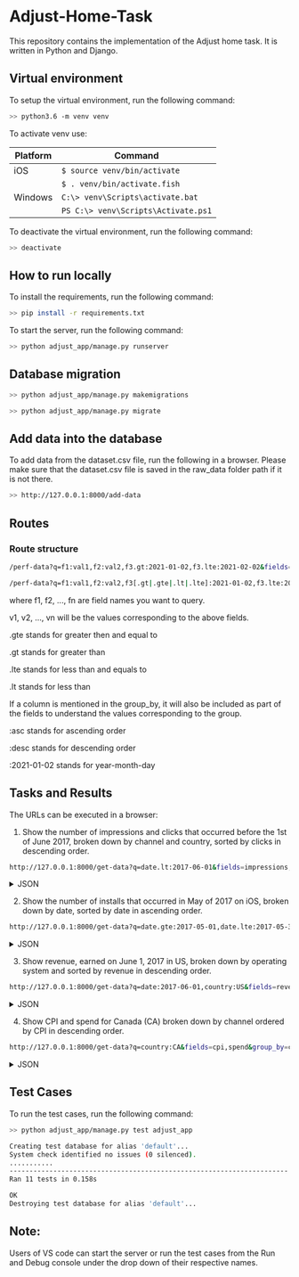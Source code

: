 # Adjust-Home-Task
This repository contains the implementation of the Adjust home task. It is written in Python and Django.

## Virtual environment

To setup the virtual environment, run the following command:

```bash
>> python3.6 -m venv venv
```

To activate venv use:

|Platform   |Command                                  |
|-----------|-----------------------------------------|
|iOS        |```$ source venv/bin/activate```         |
|           |```$ . venv/bin/activate.fish```         |
|Windows    |```C:\> venv\Scripts\activate.bat```     |
|           |```PS C:\> venv\Scripts\Activate.ps1```  |


To deactivate the virtual environment, run the following command:

```bash
>> deactivate
```

## How to run locally

To install the requirements, run the following command:

```bash
>> pip install -r requirements.txt
```

To start the server, run the following command:

```bash
>> python adjust_app/manage.py runserver
```

## Database migration

```bash
>> python adjust_app/manage.py makemigrations

>> python adjust_app/manage.py migrate
```

## Add data into the database

To add data from the dataset.csv file, run the following in a browser. Please make sure that the dataset.csv file is saved in the raw_data folder path if it is not there.

```bash
>> http://127.0.0.1:8000/add-data
```

## Routes

### Route structure

```bash
/perf-data?q=f1:val1,f2:val2,f3.gt:2021-01-02,f3.lte:2021-02-02&fields=f1,f2,f3&group_by=f1,f2&sort_by=f1,f2:desc

/perf-data?q=f1:val1,f2:val2,f3[.gt|.gte|.lt|.lte]:2021-01-02,f3.lte:2021-02-02&fields=f1,f2,f3&group_by=f1,f2&sort_by=f1,f2[:asc|:desc]
```

where f1, f2, ..., fn are field names you want to query.

v1, v2, ..., vn will be the values corresponding to the above fields.

.gte stands for greater then and equal to

.gt stands for greater than

.lte stands for less than and equals to

.lt stands for less than

If a column is mentioned in the group_by, it will also be included as part of the fields to understand the values corresponding to the group.

:asc stands for ascending order

:desc stands for descending order

:2021-01-02 stands for year-month-day
## Tasks and Results

The URLs can be executed in a browser:

1. Show the number of impressions and clicks that occurred before the 1st of June 2017, broken down by channel and country, sorted by clicks in descending order.

```bash
http://127.0.0.1:8000/get-data?q=date.lt:2017-06-01&fields=impressions,clicks&group_by=channel,country&sort_by=clicks:desc
```

<details>
<summary>JSON</summary>

```json
[
    {
        "impressions": 498861,
        "clicks": 12277,
        "channel": "adcolony",
        "country": "US"
    },
    {
        "impressions": 347554,
        "clicks": 10738,
        "channel": "apple_search_ads",
        "country": "US"
    },
    {
        "impressions": 249197,
        "clicks": 8831,
        "channel": "vungle",
        "country": "GB"
    },
    {
        "impressions": 249618,
        "clicks": 7440,
        "channel": "vungle",
        "country": "US"
    },
    {
        "impressions": 201584,
        "clicks": 6888,
        "channel": "unityads",
        "country": "US"
    },
    {
        "impressions": 198077,
        "clicks": 5884,
        "channel": "google",
        "country": "US"
    },
    {
        "impressions": 200901,
        "clicks": 5851,
        "channel": "facebook",
        "country": "DE"
    },
    {
        "impressions": 149110,
        "clicks": 4437,
        "channel": "chartboost",
        "country": "US"
    },
    {
        "impressions": 148999,
        "clicks": 4357,
        "channel": "unityads",
        "country": "GB"
    },
    {
        "impressions": 99655,
        "clicks": 3919,
        "channel": "chartboost",
        "country": "GB"
    },
    {
        "impressions": 100441,
        "clicks": 3876,
        "channel": "google",
        "country": "GB"
    },
    {
        "impressions": 99892,
        "clicks": 3478,
        "channel": "apple_search_ads",
        "country": "GB"
    },
    {
        "impressions": 98886,
        "clicks": 3402,
        "channel": "unityads",
        "country": "CA"
    },
    {
        "impressions": 99130,
        "clicks": 3342,
        "channel": "facebook",
        "country": "US"
    },
    {
        "impressions": 99532,
        "clicks": 3042,
        "channel": "google",
        "country": "FR"
    },
    {
        "impressions": 100149,
        "clicks": 2962,
        "channel": "chartboost",
        "country": "FR"
    },
    {
        "impressions": 99203,
        "clicks": 2888,
        "channel": "facebook",
        "country": "GB"
    },
    {
        "impressions": 49468,
        "clicks": 1967,
        "channel": "apple_search_ads",
        "country": "DE"
    },
    {
        "impressions": 99431,
        "clicks": 1943,
        "channel": "chartboost",
        "country": "DE"
    },
    {
        "impressions": 50804,
        "clicks": 1541,
        "channel": "unityads",
        "country": "DE"
    },
    {
        "impressions": 49803,
        "clicks": 1480,
        "channel": "facebook",
        "country": "FR"
    },
    {
        "impressions": 49316,
        "clicks": 1477,
        "channel": "chartboost",
        "country": "CA"
    },
    {
        "impressions": 49780,
        "clicks": 1459,
        "channel": "google",
        "country": "CA"
    },
    {
        "impressions": 49974,
        "clicks": 1441,
        "channel": "facebook",
        "country": "CA"
    },
    {
        "impressions": 47202,
        "clicks": 476,
        "channel": "google",
        "country": "DE"
    }
]
```

</details>

2. Show the number of installs that occurred in May of 2017 on iOS, broken down by date, sorted by date in ascending order.

```bash
http://127.0.0.1:8000/get-data?q=date.gte:2017-05-01,date.lte:2017-05-31,operating_system:ios&fields=installs&group_by=date&sort_by=date
```

<details>
<summary>JSON</summary>

```json
[
    {
        "installs": 755,
        "date": "2017-05-17"
    },
    {
        "installs": 765,
        "date": "2017-05-18"
    },
    {
        "installs": 745,
        "date": "2017-05-19"
    },
    {
        "installs": 816,
        "date": "2017-05-20"
    },
    {
        "installs": 751,
        "date": "2017-05-21"
    },
    {
        "installs": 781,
        "date": "2017-05-22"
    },
    {
        "installs": 813,
        "date": "2017-05-23"
    },
    {
        "installs": 789,
        "date": "2017-05-24"
    },
    {
        "installs": 875,
        "date": "2017-05-25"
    },
    {
        "installs": 725,
        "date": "2017-05-26"
    },
    {
        "installs": 712,
        "date": "2017-05-27"
    },
    {
        "installs": 664,
        "date": "2017-05-28"
    },
    {
        "installs": 752,
        "date": "2017-05-29"
    },
    {
        "installs": 762,
        "date": "2017-05-30"
    },
    {
        "installs": 685,
        "date": "2017-05-31"
    }
]
```

</details>

3. Show revenue, earned on June 1, 2017 in US, broken down by operating system and sorted by revenue in descending order.

```bash
http://127.0.0.1:8000/get-data?q=date:2017-06-01,country:US&fields=revenue&group_by=operating_system&sort_by=revenue:desc
```

<details>
<summary>JSON</summary>

```json
[
    {
        "revenue": 1205.21,
        "operating_system": "android"
    },
    {
        "revenue": 398.87,
        "operating_system": "ios"
    }
]
```

</details>


4. Show CPI and spend for Canada (CA) broken down by channel ordered by CPI in descending order.

```bash
http://127.0.0.1:8000/get-data?q=country:CA&fields=cpi,spend&group_by=channel&sort_by=cpi:desc
```
<details>
<summary>JSON</summary>

```json
[
    {
        "cpi": 2.07,
        "spend": 1164,
        "channel": "facebook"
    },
    {
        "cpi": 2,
        "spend": 1274,
        "channel": "chartboost"
    },
    {
        "cpi": 2,
        "spend": 2642,
        "channel": "unityads"
    },
    {
        "cpi": 1.74,
        "spend": 999.9,
        "channel": "google"
    }
]
```
</details>

## Test Cases

To run the test cases, run the following command:

```bash
>> python adjust_app/manage.py test adjust_app

Creating test database for alias 'default'...
System check identified no issues (0 silenced).
...........
----------------------------------------------------------------------
Ran 11 tests in 0.158s

OK
Destroying test database for alias 'default'...
```

## Note:
Users of VS code can start the server or run the test cases from the Run and Debug console under the drop down of their respective names.